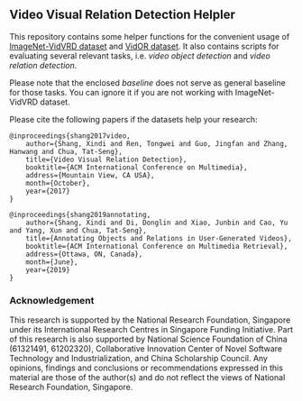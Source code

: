 ## Video Visual Relation Detection Helpler

This repository contains some helper functions for the convenient usage of
[ImageNet-VidVRD dataset](https://xdshang.github.io/docs/imagenet-vidvrd.html)
and [VidOR dataset](https://xdshang.github.io/docs/vidor.html). 
It also contains scripts for evaluating several relevant tasks, i.e.
*video object detection* and *video relation detection*.

Please note that the enclosed *baseline* does not serve as general baseline for
those tasks. You can ignore it if you are not working with ImageNet-VidVRD dataset.

Please cite the following papers if the datasets help your research:
```
@inproceedings{shang2017video,
    author={Shang, Xindi and Ren, Tongwei and Guo, Jingfan and Zhang, Hanwang and Chua, Tat-Seng},
    title={Video Visual Relation Detection},
    booktitle={ACM International Conference on Multimedia},
    address={Mountain View, CA USA},
    month={October},
    year={2017}
}

@inproceedings{shang2019annotating,
    author={Shang, Xindi and Di, Donglin and Xiao, Junbin and Cao, Yu and Yang, Xun and Chua, Tat-Seng},
    title={Annotating Objects and Relations in User-Generated Videos},
    booktitle={ACM International Conference on Multimedia Retrieval},
    address={Ottawa, ON, Canada},
    month={June},
    year={2019}
}
```

### Acknowledgement

This research is supported by the National Research Foundation, Singapore under its International Research Centres in Singapore Funding Initiative. Part of this research is also supported by National Science Foundation of China (61321491, 61202320), Collaborative Innovation Center of Novel Software Technology and Industrialization, and China Scholarship Council. Any opinions, findings and conclusions or recommendations expressed in this material are those of the author(s) and do not reflect the views of National Research Foundation, Singapore.
